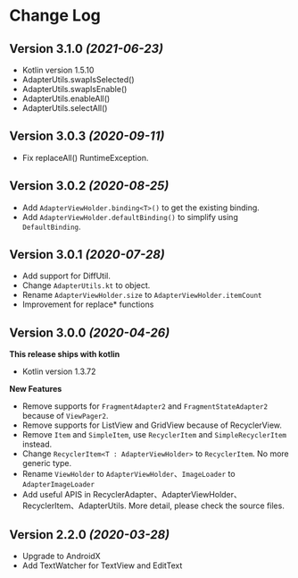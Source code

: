 Change Log
==========
Version 3.1.0 *(2021-06-23)*
----------------------------

 * Kotlin version 1.5.10
 * AdapterUtils.swapIsSelected()
 * AdapterUtils.swapIsEnable()
 * AdapterUtils.enableAll()
 * AdapterUtils.selectAll()
 
 
Version 3.0.3 *(2020-09-11)*
----------------------------

 * Fix replaceAll() RuntimeException.
 
 
Version 3.0.2 *(2020-08-25)*
----------------------------

 * Add ```AdapterViewHolder.binding<T>()``` to get the existing binding.
 * Add ```AdapterViewHolder.defaultBinding()``` to simplify using ```DefaultBinding```.
 
 
Version 3.0.1 *(2020-07-28)*
----------------------------

 * Add support for DiffUtil.
 * Change ```AdapterUtils.kt``` to object.
 * Rename ```AdapterViewHolder.size``` to ```AdapterViewHolder.itemCount```
 * Improvement for replace* functions
 

Version 3.0.0 *(2020-04-26)*
----------------------------

**This release ships with kotlin**

* Kotlin version 1.3.72

**New Features**
 * Remove supports for ```FragmentAdapter2``` and ```FragmentStateAdapter2``` because of ```ViewPager2```.
 * Remove supports for ListView and GridView because of RecyclerView.
 * Remove ```Item``` and ```SimpleItem```, use ```RecyclerItem``` and ```SimpleRecyclerItem``` instead.
 * Change ```RecyclerItem<T : AdapterViewHolder>``` to ```RecyclerItem```. No more generic type.
 * Rename ```ViewHolder``` to ```AdapterViewHolder```、```ImageLoader``` to ```AdapterImageLoader```
 * Add useful APIS in RecyclerAdapter、AdapterViewHolder、RecyclerItem、AdapterUtils. More detail, please check the source files.
 

Version 2.2.0 *(2020-03-28)*
----------------------------

* Upgrade to AndroidX
* Add TextWatcher for TextView and EditText
